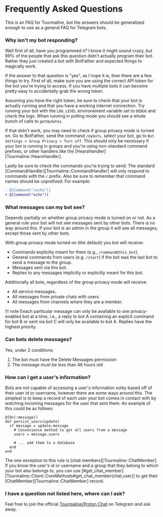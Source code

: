 # Frequently Asked Questions

This is an FAQ for Tourmaline, but the answers should be generalized enough to use as a general FAQ for Telegram bots.

### Why isn't my bot responding?

Well first of all, have you programmed it? I know it might sound crazy, but 99% of the people that ask this question didn't actually program their bot. Rather they just created a bot with BotFather and expected things to magically work.

If the answer to that question is "yes", as I hope it is, then there are a few things to try. First of all, make sure you are using the correct API token for the bot you're trying to access. If you have multiple bots it can become pretty easy to accidentally grab the wrong token.

Assuming you have the right token, be sure to check that your bot is actually running and that you have a working internet connection. Try running your bot with the `LOG_LEVEL` environement variable set to `DEBUG` and check the logs. When running in polling mode you should see a whole bunch of calls to `getUpdates`.

If that didn't work, you may need to check if group privacy mode is turned on. Go to BotFather, send the command `/mybots`, select your bot, go to `Bot Settings > Group Privacy > Turn off`. This should only be necessary if your bot is running in groups and you're using non-standard command prefixes, or other handlers like the [HearsHandler][Tourmaline::HearsHandler].

Lastly be sure to check the commands you're trying to send. The standard [CommandHandler][Tourmaline::CommandHandler] will only respond to commands with the `/` prefix. Also be sure to remember that command names should be unprefixed. For example:

```diff
- @[Command("/echo")]
+ @[Command("echo")]
```

### What messages can my bot see?

Depends partially on whether group privacy mode is turned on or not. As a general rule your bot will not see messages sent by other bots. There is no way around this. If your bot is an admin in the group it will see all messages, except those sent by other bots.

With group privacy mode turned on (the default) you bot will receive:

- Commands explicitly meant for them (e.g., `/command@this_bot`).
- General commands from users (e.g. `/start`) if the bot was the last bot to send a message to the group.
- Messages sent via this bot.
- Replies to any messages implicitly or explicitly meant for this bot.

Additionally all bots, regardless of the group privacy mode will receive:

- All service messages.
- All messages from private chats with users.
- All messages from channels where they are a member.

!!! note
    Eeach particular message can only be available to one privacy-enabled bot at a time, i.e., a reply to bot A containing an explicit command for bot B or sent via bot C will only be available to bot A. Replies have the highest priority.

### Can bots delete messages?

Yes, under 2 conditions:

1. The bot must have the Delete Messages permission
2. The message must be less than 48 hours old

### How can I get a user's information?

Bots are not capable of accessing a user's information soley based off of their user id or username, however there are some ways around this. The simplest is to keep a record of each user your bot comes in contact with by watching incoming messages for the user that sent them. An example of this could be as follows:

```crystal
@[On(:message)]
def persist_users(update)
  if message = update.message
    # Convenience method to get all users from a message
    users = message.users
    
    # ... add them to a database
  end
end
```

The one exception to this rule is [chat members][Tourmaline::ChatMember]. If you know the user's id or username and a group that they belong to which your bot also belongs to, you can use [#get_chat_member][Tourmaline::Client::CoreMethods#get_chat_member(chat,user)] to get their [ChatMember][Tourmaline::ChatMember] record.

### I have a question not listed here, where can I ask?

Feel free to join the official [Tourmaline/Proton Chat](https://t.me/protoncr) on Telegram and ask away.